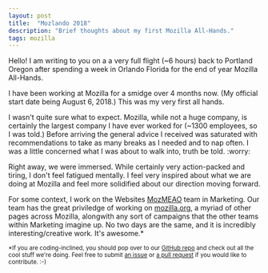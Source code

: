 ```yaml
---
layout: post
title:  "Mozlando 2018"
description: "Brief thoughts about my first Mozilla All-Hands."
tags: mozilla
---
```


Hello! I am writing to you on a a very full flight (~6 hours) back to Portland Oregon after spending a week in Orlando Florida for the end of year Mozilla All-Hands.


I have been working at Mozilla for a smidge over 4 months now. (My official start date being August 6, 2018.) This was my very first all hands.


I wasn't quite sure what to expect. Mozilla, while not a huge company, is certainly the largest company I have ever worked for (~1300 employees, so I was told.) Before arriving the general advice I received was saturated with recommendations to take as many breaks as I needed and to nap often. I was a little concerned what I was about to walk into, truth be told. :worry:


Right away, we were immersed. While certainly very action-packed and tiring, I don't feel fatigued mentally. I feel very inspired about what we are doing at Mozilla and feel more solidified about our direction moving forward.


For some context, I work on the Websites [MozMEAO](https://github.com/mozmeao) team in Marketing. Our team has the great priviledge of working on [mozilla.org](https://mozilla.org), a myriad of other pages across Mozilla, alongwith any sort of campaigns that the other teams within Marketing imagine up. No two days are the same, and it is incredibly interesting/creative work. It's awesome.* 


<small>*If you are coding-inclined, you should pop over to our [GitHub repo](https://github.com/mozilla/bedrock) and check out all the cool stuff we're doing. Feel free to submit [an issue](https://github.com/mozilla/bedrock/issues) or [a pull request](https://github.com/mozilla/bedrock/pulls) if you would like to contribute. :-)</small>